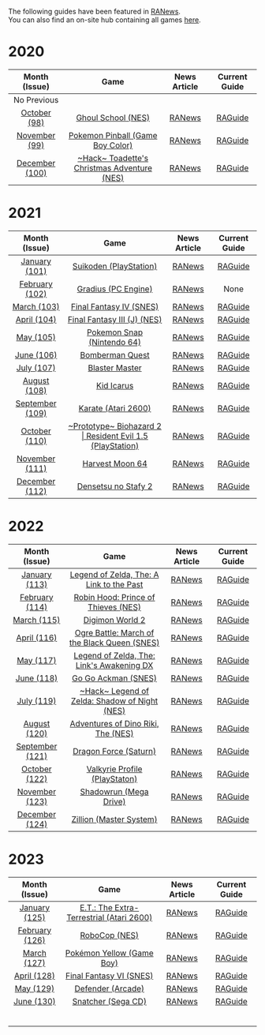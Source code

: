 The following guides have been featured in [RANews](https://news.retroachievements.org/).  
You can also find an on-site hub containing all games [here](https://retroachievements.org/game/8822).

# 2020

|Month (Issue)|Game|News Article|Current Guide|
|:---:|:---:|:---:|:---:|
|No Previous|
|[October (98)](https://news.retroachievements.org/issues/2020-10/)|[Ghoul School (NES)](https://retroachievements.org/game/1711)|[RANews](https://news.retroachievements.org/issues/2020-10/guide.html)|[RAGuide](Ghoul-School-(NES))|
|[November (99)](https://news.retroachievements.org/issues/2020-11/)|[Pokemon Pinball (Game Boy Color)](https://retroachievements.org/game/725)|[RANews](https://news.retroachievements.org/issues/2020-11/guide.html)|[RAGuide](Pokemon-Pinball-(Game-Boy-Color))|
|[December (100)](https://news.retroachievements.org/issues/2020-12/)|[\~Hack\~ Toadette's Christmas Adventure (NES)](https://retroachievements.org/game/9112)|[RANews](https://news.retroachievements.org/issues/2020-12/guide.html)|[RAGuide](Toadettes-Christmas-Adventure-(Hack)-(NES))|

# 2021

|Month (Issue)|Game|News Article|Current Guide|
|:---:|:---:|:---:|:---:|
|[January (101)](https://news.retroachievements.org/issues/2021-01/)|[Suikoden (PlayStation)](https://retroachievements.org/game/11255)|[RANews](https://news.retroachievements.org/issues/2021-01/guide.html)|[RAGuide](Suikoden-(PlayStation))|
|[February (102)](https://news.retroachievements.org/issues/2021-02/)|[Gradius (PC Engine)](https://retroachievements.org/game/8979)|[RANews](https://news.retroachievements.org/issues/2021-02/guide.html)|None|
|[March (103)](https://news.retroachievements.org/issues/2021-03/)|[Final Fantasy IV (SNES)](https://retroachievements.org/game/3528)|[RANews](https://news.retroachievements.org/issues/2021-03/guide.html)|[RAGuide](Final-Fantasy-IV-(J)-(SNES))|
|[April (104)](https://news.retroachievements.org/issues/2021-04/)|[Final Fantasy III (J) (NES)](https://retroachievements.org/game/5553)|[RANews](https://news.retroachievements.org/issues/2021-04/guide.html)|[RAGuide](Final-Fantasy-III-(J)-(NES))|
|[May (105)](https://news.retroachievements.org/issues/2021-05/)|[Pokemon Snap (Nintendo 64)](https://retroachievements.org/game/10155)|[RANews](https://news.retroachievements.org/issues/2021-05/guide.html)|[RAGuide](Pokemon-Snap-(Nintendo-64))|
|[June (106)](https://news.retroachievements.org/issues/2021-06/)|[Bomberman Quest](https://retroachievements.org/game/5108)|[RANews](https://news.retroachievements.org/issues/2021-06/guide.html)|[RAGuide](Bomberman-Quest-(Game-Boy-Color))|
|[July (107)](https://news.retroachievements.org/issues/2021-07/)|[Blaster Master](https://retroachievements.org/game/1459)|[RANews](https://news.retroachievements.org/issues/2021-07/guide.html)|[RAGuide](Blaster-Master-(NES))|
|[August (108)](https://news.retroachievements.org/issues/2021-08/)|[Kid Icarus](https://retroachievements.org/game/1478)|[RANews](https://news.retroachievements.org/issues/2021-08/guide.html)|[RAGuide](Kid-Icarus-(NES))|
|[September (109)](https://news.retroachievements.org/issues/2021-09/)|[Karate (Atari 2600)](https://retroachievements.org/game/17461)|[RANews](https://news.retroachievements.org/issues/2021-09/guide.html)|[RAGuide](Karate-(Atari-2600))|
|[October (110)](https://news.retroachievements.org/issues/2021-10/)|[\~Prototype\~ Biohazard 2 \| Resident Evil 1.5 (PlayStation)](https://retroachievements.org/game/17454)|[RANews](https://news.retroachievements.org/issues/2021-10/guide.html)|[RAGuide](Resident-Evil-1.5-(Prototype)-(PlayStation))|
|[November (111)](https://news.retroachievements.org/issues/2021-11/)|[Harvest Moon 64](https://retroachievements.org/game/10157)|[RANews](https://news.retroachievements.org/issues/2021-11/guide.html)|[RAGuide](Harvest-Moon-64-(Nintendo-64))|
|[December (112)](https://news.retroachievements.org/issues/2021-12/)|[Densetsu no Stafy 2](https://retroachievements.org/game/3652)|[RANews](https://news.retroachievements.org/issues/2021-12/guide.html)|[RAGuide](https://github.com/RetroAchievements/guides/wiki/Densetsu-no-Stafy-2-(Game-Boy-Advance))|

# 2022

|Month (Issue)|Game|News Article|Current Guide|
|:---:|:---:|:---:|:---:|
|[January (113)](https://news.retroachievements.org/issues/2022-01/)|[Legend of Zelda, The: A Link to the Past](https://retroachievements.org/game/355)|[RANews](https://news.retroachievements.org/issues/2022-01/guide.html)|[RAGuide](The-Legend-of-Zelda,-A-Link-to-the-Past-(SNES))|
|[February (114)](https://news.retroachievements.org/issues/2022-02/)|[Robin Hood: Prince of Thieves (NES)](https://retroachievements.org/game/1913)|[RANews](https://news.retroachievements.org/issues/2022-02/guide.html)|[RAGuide](Robin-Hood-Prince-of-Thieves-(NES))|
|[March (115)](https://news.retroachievements.org/issues/2022-03/)|[Digimon World 2](https://retroachievements.org/game/11360)|[RANews](https://news.retroachievements.org/issues/2022-03/guide.html)|[RAGuide](Digimon-World-2-(PlayStation))|
|[April (116)](https://news.retroachievements.org/issues/2022-04/)|[Ogre Battle: March of the Black Queen (SNES)](https://retroachievements.org/game/1412)|[RANews](https://news.retroachievements.org/issues/2022-04/guide.html)|[RAGuide](https://github.com/RetroAchievements/guides/wiki/Ogre-Battle:-March-of-the-Black-Queen-(SNES))|
|[May (117)](https://news.retroachievements.org/issues/2022-05/)|[Legend of Zelda, The: Link's Awakening DX](https://retroachievements.org/game/5371)|[RANews](https://news.retroachievements.org/issues/2022-05/guide.html)|[RAGuide](https://github.com/RetroAchievements/guides/wiki/The-Legend-of-Zelda,-Links-Awakening-DX-(Game-Boy-Color))|
|[June (118)](https://news.retroachievements.org/issues/2022-06/)|[Go Go Ackman (SNES)](https://retroachievements.org/game/2945)|[RANews](https://news.retroachievements.org/issues/2022-06/guide.html)|[RAGuide](Go-Go-Ackman-(SNES))|
|[July (119)](https://news.retroachievements.org/issues/2022-07/)|[\~Hack\~ Legend of Zelda: Shadow of Night (NES)](https://retroachievements.org/game/19538)|[RANews](https://news.retroachievements.org/issues/2022-07/guide.html)|[RAGuide](https://github.com/RetroAchievements/guides/wiki/~Hack~-The-Legend-of-Zelda:-Shadow-of-Night-(NES))|
|[August (120)](https://news.retroachievements.org/issues/2022-08/)|[Adventures of Dino Riki, The (NES)](https://retroachievements.org/game/1529)|[RANews](https://news.retroachievements.org/issues/2022-08/guide.html)|[RAGuide](https://github.com/RetroAchievements/guides/wiki/Adventures-of-Dino-Riki,-The-(NES))|
|[September (121)](https://news.retroachievements.org/issues/2022-09/)|[Dragon Force (Saturn)](https://retroachievements.org/game/14512)|[RANews](https://news.retroachievements.org/issues/2022-09/guide.html)|[RAGuide](Dragon-Force-(Saturn))|
|[October (122)](https://news.retroachievements.org/issues/2022-10/)|[Valkyrie Profile (PlayStaton)](https://retroachievements.org/game/11249)|[RANews](https://news.retroachievements.org/issues/2022-10/guide.html)|[RAGuide](Valkyrie-Profile-(PlayStation))|
|[November (123)](https://news.retroachievements.org/issues/2022-11/)|[Shadowrun (Mega Drive)](https://retroachievements.org/game/4748)|[RANews](https://news.retroachievements.org/issues/2022-11/guide.html)|[RAGuide](Shadowrun-(Mega-Drive))|
|[December (124)](https://news.retroachievements.org/issues/2022-12/)|[Zillion (Master System)](https://retroachievements.org/game/10969)|[RANews](https://news.retroachievements.org/issues/2022-12/raguide.html)|[RAGuide](Zillion-(Mega-Drive))|

# 2023

|Month (Issue)|Game|News Article|Current Guide|
|:---:|:---:|:---:|:---:|
|[January (125)](https://news.retroachievements.org/issues/2023-01/)|[E.T.: The Extra-Terrestrial (Atari 2600)](https://retroachievements.org/game/11710)|[RANews](https://news.retroachievements.org/issues/2023-01/raguide.html)|[RAGuide](https://github.com/RetroAchievements/guides/wiki/E.T.:-The-Extra-Terrestrial-(Atari-2600))|
|[February (126)](https://news.retroachievements.org/issues/2023-02/)|[RoboCop (NES)](https://retroachievements.org/game/1497)|[RANews](https://news.retroachievements.org/issues/2023-02/raguide.html)|[RAGuide](RoboCop-(NES))|
|[March (127)](https://news.retroachievements.org/issues/2023-03/)|[Pokémon Yellow (Game Boy)](https://retroachievements.org/game/723)|[RANews](https://news.retroachievements.org/issues/2023-03/raguide.html)|[RAGuide](https://github.com/RetroAchievements/guides/wiki/Pok%C3%A9mon-Yellow-(Game-Boy))|
|[April (128)](https://news.retroachievements.org/issues/2023-04/)|[Final Fantasy VI (SNES)](https://retroachievements.org/game/341)|[RANews](https://news.retroachievements.org/issues/2023-04/raguide.html)|[RAGuide](Final-Fantasy-VI-(SNES))|
|[May (129)](https://news.retroachievements.org/issues/2023-05/)|[Defender (Arcade)](https://retroachievements.org/game/15020)|[RANews](https://news.retroachievements.org/issues/2023-05/raguide.html)|[RAGuide](Defended-(Arcade))|
|[June (130)](https://news.retroachievements.org/issues/2023-06/)|[Snatcher (Sega CD)](https://retroachievements.org/game/10067)|[RANews](https://news.retroachievements.org/issues/2023-06/raguide.html)|[RAGuide](Snatcher-(Sega-CD))|
|[]()|[]()|[]()|[]()|
|[]()|[]()|[]()|[]()|
|[]()|[]()|[]()|[]()|
|[]()|[]()|[]()|[]()|
|[]()|[]()|[]()|[]()|
|[]()|[]()|[]()|[]()|